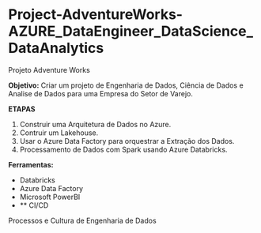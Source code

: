 # Project-AdventureWorks-AZURE_DataEngineer_DataScience_DataAnalytics

Projeto Adventure Works  

**Objetivo:** 
Criar um projeto de Engenharia de Dados, Ciência de Dados e Analise de Dados para uma Empresa do Setor de Varejo.

**ETAPAS** 

1. Construir uma Arquitetura de Dados no Azure.
2. Contruir um Lakehouse.
3. Usar o  Azure Data Factory para orquestrar a Extração dos Dados.
4. Processamento de Dados com Spark usando Azure Databricks.

**Ferramentas:**

- Databricks
- Azure Data Factory
- Microsoft PowerBI
- ** CI/CD

Processos e Cultura de Engenharia de Dados
